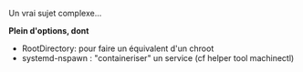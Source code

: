 Un vrai sujet complexe...

**Plein d'options, dont**
* RootDirectory: pour faire un équivalent d'un chroot
* systemd-nspawn : "containeriser" un service (cf helper tool machinectl)
